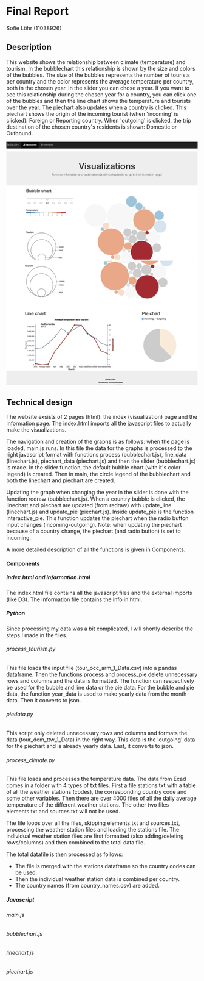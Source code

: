 # Final Report
Sofie Löhr (11038926)

## Description
This website shows the relationship between climate (temperature) and tourism. In the bubblechart this relationship is shown by the size and colors of the bubbles. The size of the bubbles represents the number of tourists per country and the color represents the average temperature per country, both in the chosen year. In the slider you can chose a year. If you want to see this relationship during the chosen year for a country, you can click one of the bubbles and then the line chart shows the temperature and tourists over the year. The piechart also updates when a country is clicked. This piechart shows the origin of the incoming tourist (when 'incoming' is clicked): Foreign or Reporting country. When 'outgoing' is clicked, the trip destination of the chosen country's residents is shown: Domestic or Outbound. 

![page1](doc/page1.png) 
![page1](doc/page2.png) 

## Technical design
The website exsists of 2 pages (html): the index (visualization) page and the information page. The index.html imports all the javascript files to actually make the visualizations. 

The navigation and creation of the graphs is as follows: when the page is loaded, main.js runs. In this file the data for the graphs is processed to the right javascript format with functions process (bubblechart.js), line_data (linechart.js), piechart_data (piechart.js) and then the slider (bubblechart.js) is made. In the slider function, the default bubble chart (with it's color legend) is created. Then in main, the circle legend of the bubblechart and both the linechart and piechart are created. 

Updating the graph when changing the year in the slider is done with the function redraw (bubblechart.js). When a country bubble is clicked, the linechart and piechart are updated (from redraw) with update_line (linechart.js) and update_pie (piechart.js). Inside update_pie is the function interactive_pie. This function updates the piechart when the radio button input changes (incoming-outgoing). Note: when updating the piechart because of a country change, the piechart (and radio button) is set to incoming.

A more detailed description of all the functions is given in Components. 

#### Components
##### index.html and information.html
The index.html file contains all the javascript files and the external imports (like D3). The information file contains the info in html.

##### Python
Since processing my data was a bit complicated, I will shortly describe the steps I made in the files. 

###### process_tourism.py
This file loads the input file (tour_occ_arm_1_Data.csv) into a pandas dataframe. Then the functions process and process_pie delete unnecessary rows and columns and the data is formatted. The function can respectively be used for the bubble and line data or the pie data. For the bubble and pie data, the function year_data is used to make yearly data from the month data. Then it converts to json. 

###### piedata.py
This script only deleted unnecessary rows and columns and formats the data (tour_dem_ttw_1_Data) in the right way. This data is the 'outgoing' data for the piechart and is already yearly data. Last, it converts to json.

###### process_climate.py
This file loads and processes the temperature data. The data from Ecad comes in a folder with 4 types of txt files. First a file stations.txt with a table of all the weather stations (codes), the corresponding country code and some other variables. Then there are over 4000 files of all the daily average temperature of the different weather stations. The other two files elements.txt and sources.txt will not be used. 

The file loops over all the files, skipping elements.txt and sources.txt, processing the weather station files and loading the stations file. The individual weather station files are first formatted (also adding/deleting rows/columns) and then combined to the total data file. 

The total datafile is then processed as follows:
+ The file is merged with the stations dataframe so the country codes can be used.
+ Then the individual weather station data is combined per country.
+ The country names (from country_names.csv) are added.



##### Javascript

###### main.js

###### bubblechart.js

###### linechart.js

###### piechart.js



